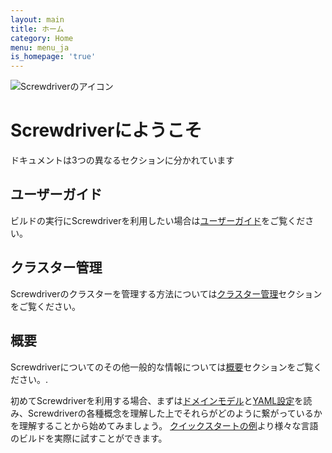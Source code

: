 ```yaml
---
layout: main
title: ホーム
category: Home
menu: menu_ja
is_homepage: 'true'
---
```

<div class="top">
    <img src="/screwdriver-cd-guide/assets/Screwdriver_Icon_Full@1x.png" alt="Screwdriverのアイコン">
    <h1>Screwdriverにようこそ</h1>
    <p>ドキュメントは3つの異なるセクションに分かれています</p>
</div>

<div class="row">
    <div class="col-xs-6 col-md-4 ug">
        <h2>ユーザーガイド</h2>
        <p>ビルドの実行にScrewdriverを利用したい場合は<a href="/screwdriver-cd-guide/ja/user-guide/quickstart">ユーザーガイド</a>をご覧ください。</p>
    </div>
    <div class="col-xs-6 col-md-4 cm">
        <h2>クラスター管理</h2>
        <p>Screwdriverのクラスターを管理する方法については<a href="/screwdriver-cd-guide/ja/cluster-management">クラスター管理</a>セクションをご覧ください。</p>
    </div>
    <div class="col-xs-6 col-md-4 about">
        <h2>概要</h2>
        <p>Screwdriverについてのその他一般的な情報については<a href="/screwdriver-cd-guide/ja/about">概要</a>セクションをご覧ください。.</p>
    </div>
</div>

<div class="row">
    <div class="col-xs-12 extra">
        <p>初めてScrewdriverを利用する場合、まずは<a href="/screwdriver-cd-guide/ja/about/appendix/domain">ドメインモデル</a>と<a href="/screwdriver-cd-guide/ja/user-guide/configuration/index">YAML設定</a>を読み、Screwdriverの各種概念を理解した上でそれらがどのように繋がっているかを理解することから始めてみましょう。
        <a href="/screwdriver-cd-guide/ja/user-guide/quickstart">クイックスタートの例</a>より様々な言語のビルドを実際に試すことができます。</p>
    </div>
</div>
